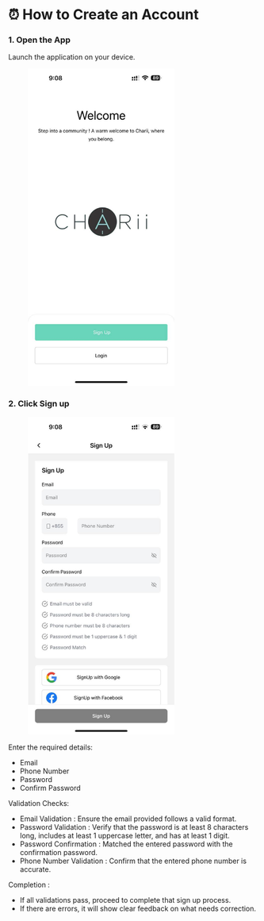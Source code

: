 # ⏰ How to Create an Account

### 1. Open the App

Launch the application on your device.

<div align="left">

<figure><img src="../.gitbook/assets/1.jpg" alt="" width="295"><figcaption></figcaption></figure>

</div>

### 2. Click Sign up

<div align="left">

<figure><img src="../.gitbook/assets/2.jpg" alt="" width="295"><figcaption></figcaption></figure>

</div>

Enter the required details:

* Email
* Phone Number
* Password&#x20;
* Confirm Password

Validation Checks:

* Email Validation : Ensure the email provided follows a valid format.
* Password Validation : Verify that the password is at least 8 characters long, includes at least 1 uppercase letter, and has at least 1 digit.
* Password Confirmation : Matched the entered password with the confirmation password.&#x20;
* Phone Number Validation : Confirm that the entered phone number is accurate.

Completion :&#x20;

* If all validations pass, proceed to complete that sign up process.
* If there are errors, it will show clear feedback on what needs correction.
